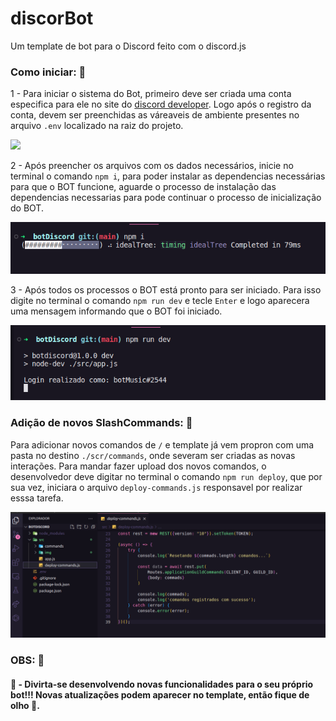 # discorBot
Um template de bot para o Discord feito com o discord.js

### Como iniciar: 🚀
  1 - Para iniciar o sistema do Bot, primeiro deve ser criada uma conta especifica para ele no site do [discord developer](https://discord.com/developers/applications).
  Logo após o registro da conta, devem ser preenchidas as váreaveis de ambiente presentes no arquivo `.env` localizado na raiz do projeto.
  
  ![](.src/img/example_env.png)
  
  2 - Após preencher os arquivos com os dados necessários, inicie no terminal o comando `npm i`, para poder instalar as dependencias necessárias para que o BOT funcione,
  aguarde o processo de instalação das dependencias necessarias para pode continuar o processo de inicialização do BOT.
  
  ![](./src/img/exaple_npm_install.png)
  
  3 - Após todos os processos o BOT está pronto para ser iniciado. Para isso digite no terminal o comando `npm run dev` e tecle `Enter` e logo aparecera uma mensagem informando que o BOT foi iniciado.
  
  ![](./src/img/example_init_bot.png)
  
  ### Adição de novos SlashCommands: 🔩
  Para adicionar novos comandos de `/` e template já vem propron com uma pasta no destino `./scr/commands`, onde severam ser criadas as novas interações.
  Para mandar fazer upload dos novos comandos, o desenvolvedor deve digitar no terminal o comando `npm run deploy`, que por sua vez, iniciara o arquivo `deploy-commands.js`
  responsavel por realizar esssa tarefa.
  
  ![](./src/img/example_deploy.png)
  
  ### OBS: 🚨
  #### 📗 - Divirta-se desenvolvendo novas funcionalidades para o seu próprio bot!!! Novas atualizações podem aparecer no template, então fique de olho 👀.
